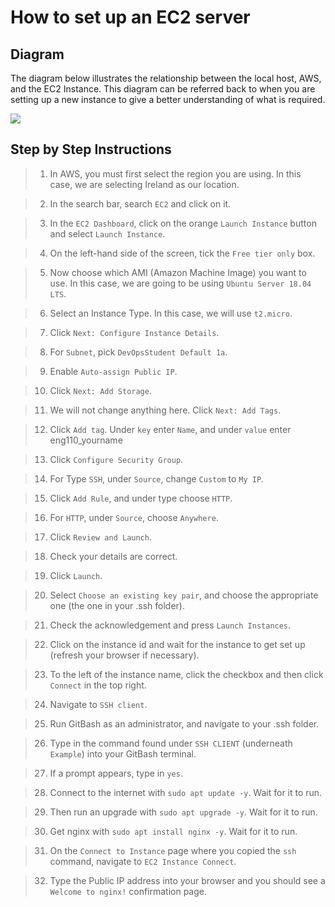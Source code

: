 # How to set up an EC2 server

## Diagram 

The diagram below illustrates the relationship between the local host, AWS, and the EC2 Instance. This diagram can be referred back to when you are setting up a new instance to give a better understanding of what is required.

![](https://i.imgur.com/1GzNI3R.png)

## Step by Step Instructions

> 1. In AWS, you must first select the region you are using. In this case, we are selecting Ireland as our location. 

> 2. In the search bar, search `EC2` and click on it.

> 3. In the `EC2 Dashboard`, click on the orange `Launch Instance` button and select `Launch Instance`.

> 4. On the left-hand side of the screen, tick the `Free tier only` box.

> 5. Now choose which AMI (Amazon Machine Image) you want to use. In this case, we are going to be using `Ubuntu Server 18.04 LTS`. 

> 6. Select an Instance Type. In this case, we will use `t2.micro`. 

> 7. Click `Next: Configure Instance Details`.

> 8. For `Subnet`, pick `DevOpsStudent Default 1a`.

> 9. Enable `Auto-assign Public IP`.

> 10. Click `Next: Add Storage`.

> 11. We will not change anything here. Click `Next: Add Tags`. 

> 12. Click `Add tag`. Under `key` enter `Name`, and under `value` enter eng110_yourname

> 13. Click `Configure Security Group`.

> 14. For Type `SSH`, under `Source`, change `Custom` to `My IP`.

> 15. Click `Add Rule`, and under type choose `HTTP`.

> 16. For `HTTP`, under `Source`, choose `Anywhere`.

> 17. Click `Review and Launch`.

> 18. Check your details are correct.

> 19. Click `Launch`.

> 20. Select `Choose an existing key pair`, and choose the appropriate one (the one in your .ssh folder).

> 21. Check the acknowledgement and press `Launch Instances`.

> 22. Click on the instance id and wait for the instance to get set up (refresh your browser if necessary).

> 23. To the left of the instance name, click the checkbox and then click `Connect` in the top right.

> 24. Navigate to `SSH client`.

> 25. Run GitBash as an administrator, and navigate to your .ssh folder.

> 26. Type in the command found under `SSH CLIENT` (underneath `Example`) into your GitBash terminal.  

> 27. If a prompt appears, type in `yes`.

> 28. Connect to the internet with `sudo apt update -y`. Wait for it to run.

> 29. Then run an upgrade with `sudo apt upgrade -y`. Wait for it to run.

> 30. Get nginx with `sudo apt install nginx -y`. Wait for it to run.

> 31. On the `Connect to Instance` page where you copied the `ssh` command, navigate to `EC2 Instance Connect`.

> 32. Type the Public IP address into your browser and you should see a `Welcome to nginx!` confirmation page.